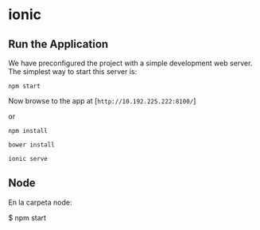 # ionic

## Run the Application

We have preconfigured the project with a simple development web server. The simplest way to start
this server is:

```
npm start
```

Now browse to the app at [`http://10.192.225.222:8100/`]

or 

```
npm install
```
```
bower install
```
```
ionic serve
```

## Node

En la carpeta node:

$ npm start
